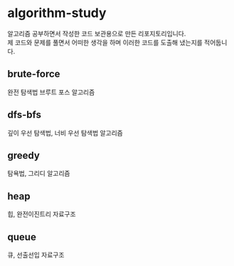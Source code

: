 # algorithm-study
알고리즘 공부하면서 작성한 코드 보관용으로 만든 리포지토리입니다.\
제 코드와 문제를 풀면서 어떠한 생각을 하며 이러한 코드를 도출해 냈는지를 적어둡니다.

## brute-force
완전 탐색법 브루트 포스 알고리즘

## dfs-bfs
깊이 우선 탐색법, 너비 우선 탐색법 알고리즘

## greedy
탐욕법, 그리디 알고리즘

## heap
힙, 완전이진트리 자료구조

## queue
큐, 선출선입 자료구조
